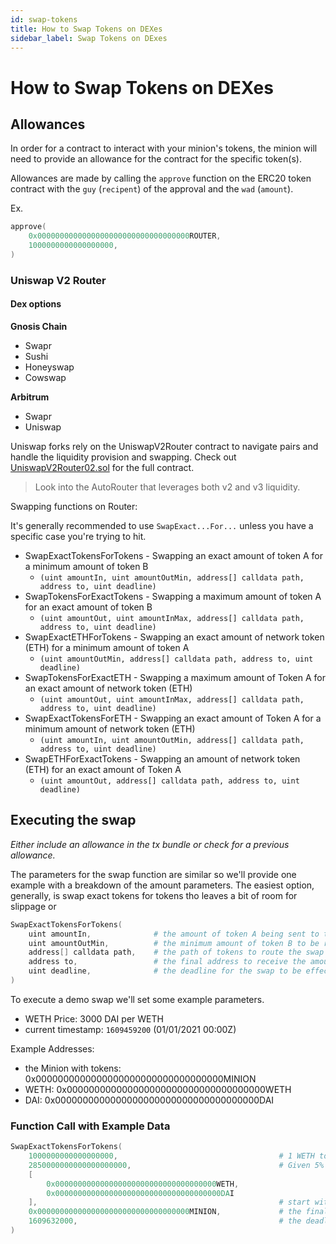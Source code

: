 ```yaml
---
id: swap-tokens
title: How to Swap Tokens on DEXes
sidebar_label: Swap Tokens on DExes
---
```


# How to Swap Tokens on DEXes

## Allowances

In order for a contract to interact with your minion's tokens, the minion will need to provide an allowance for the contract for the specific token(s).

Allowances are made by calling the `approve` function on the ERC20 token contract with the `guy` (`recipent`) of the approval and the `wad` (`amount`).

Ex.
```s
approve(
    0x0000000000000000000000000000000000ROUTER,
    1000000000000000000,
)
```

### Uniswap V2 Router

#### Dex options 

__Gnosis Chain__
- Swapr
- Sushi
- Honeyswap
- Cowswap

__Arbitrum__
- Swapr
- Uniswap

Uniswap forks rely on the UniswapV2Router contract to navigate pairs and handle the liquidity provision and swapping. Check out [UniswapV2Router02.sol](https://github.com/Uniswap/v2-periphery/blob/master/contracts/UniswapV2Router02.sol) for the full contract.

> Look into the AutoRouter that leverages both v2 and v3 liquidity.

Swapping functions on Router:

It's generally recommended to use `SwapExact...For...` unless you have a specific case you're trying to hit.

- SwapExactTokensForTokens - Swapping an exact amount of token A for a minimum amount of token B
    - `(uint amountIn, uint amountOutMin, address[] calldata path, address to, uint deadline)`
- SwapTokensForExactTokens - Swapping a maximum amount of token A for an exact amount of token B
    - `(uint amountOut, uint amountInMax, address[] calldata path, address to, uint deadline)`
- SwapExactETHForTokens - Swapping an exact amount of network token (ETH) for a minimum amount of token A
    - `(uint amountOutMin, address[] calldata path, address to, uint deadline)`
- SwapTokensForExactETH - Swapping a maximum amount of Token A for an exact amount of network token (ETH)
    - `(uint amountOut, uint amountInMax, address[] calldata path, address to, uint deadline)`
- SwapExactTokensForETH - Swapping an exact amount of Token A for a minimum amount of network token (ETH)
    - `(uint amountIn, uint amountOutMin, address[] calldata path, address to, uint deadline)`
- SwapETHForExactTokens - Swapping an amount of network token (ETH) for an exact amount of Token A
    - `(uint amountOut, address[] calldata path, address to, uint deadline)`

## Executing the swap

_Either include an allowance in the tx bundle or check for a previous allowance._

The parameters for the swap function are similar so we'll provide one example with a breakdown of the amount parameters. The easiest option, generally, is swap exact tokens for tokens tho leaves a bit of room for slippage or 

```s
SwapExactTokensForTokens(
    uint amountIn,              # the amount of token A being sent to the swap
    uint amountOutMin,          # the minimum amount of token B to be received
    address[] calldata path,    # the path of tokens to route the swap through
    address to,                 # the final address to receive the amount of token B
    uint deadline,              # the deadline for the swap to be effective
)
```

To execute a demo swap we'll set some example parameters.
  - WETH Price: 3000 DAI per WETH
  - current timestamp: `1609459200` (01/01/2021 00:00Z)

Example Addresses:
  - the Minion with tokens: 0x0000000000000000000000000000000000MINION 
  - WETH: 0x000000000000000000000000000000000000WETH
  - DAI: 0x0000000000000000000000000000000000000DAI

### Function Call with Example Data

```s
SwapExactTokensForTokens(
    1000000000000000000,                                    # 1 WETH token, 1 * 10 ** 18
    2850000000000000000000,                                 # Given 5% flex of processing time, at least 2850 DAI received
    [
        0x000000000000000000000000000000000000WETH, 
        0x0000000000000000000000000000000000000DAI
    ],                                                      # start with WETH (current token), next step is to DAI
    0x0000000000000000000000000000000000MINION,             # the final address to receive the amount of token B
    1609632000,                                             # the deadline for the swap to be effective
)
```

